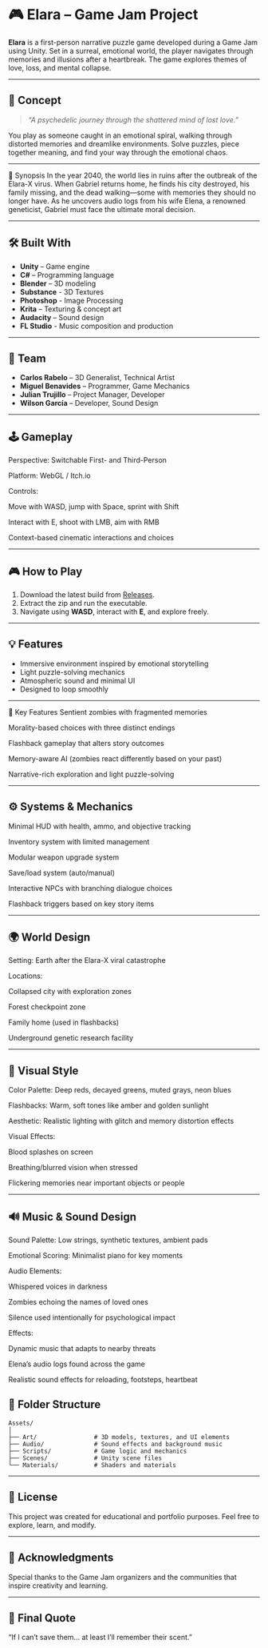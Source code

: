 # 🎮 Elara – Game Jam Project

**Elara** is a first-person narrative puzzle game developed during a Game Jam using Unity. Set in a surreal, emotional world, the player navigates through memories and illusions after a heartbreak. The game explores themes of love, loss, and mental collapse.

---

## 🧠 Concept

> *“A psychedelic journey through the shattered mind of lost love.”*

You play as someone caught in an emotional spiral, walking through distorted memories and dreamlike environments. Solve puzzles, piece together meaning, and find your way through the emotional chaos.

---

📖 Synopsis
In the year 2040, the world lies in ruins after the outbreak of the Elara-X virus. When Gabriel returns home, he finds his city destroyed, his family missing, and the dead walking—some with memories they should no longer have. As he uncovers audio logs from his wife Elena, a renowned geneticist, Gabriel must face the ultimate moral decision.

---

## 🛠️ Built With

- **Unity** – Game engine
- **C#** – Programming language
- **Blender** – 3D modeling
- **Substance** - 3D Textures
- **Photoshop** - Image Processing
- **Krita** – Texturing & concept art
- **Audacity** – Sound design
- **FL Studio** - Music composition and production

---

## 👥 Team

- **Carlos Rabelo** – 3D Generalist, Technical Artist
- **Miguel Benavides** – Programmer, Game Mechanics
- **Julian Trujillo** – Project Manager, Developer
- **Wilson García** – Developer, Sound Design

---

## 🕹️ Gameplay
Perspective: Switchable First- and Third-Person

Platform: WebGL / Itch.io

Controls:

Move with WASD, jump with Space, sprint with Shift

Interact with E, shoot with LMB, aim with RMB

Context-based cinematic interactions and choices

---

## 🎮 How to Play

1. Download the latest build from [Releases](#).
2. Extract the zip and run the executable.
3. Navigate using **WASD**, interact with **E**, and explore freely.

---

## 💡 Features

- Immersive environment inspired by emotional storytelling
- Light puzzle-solving mechanics
- Atmospheric sound and minimal UI
- Designed to loop smoothly

---

🎯 Key Features
Sentient zombies with fragmented memories

Morality-based choices with three distinct endings

Flashback gameplay that alters story outcomes

Memory-aware AI (zombies react differently based on your past)

Narrative-rich exploration and light puzzle-solving

---

## ⚙️ Systems & Mechanics
Minimal HUD with health, ammo, and objective tracking

Inventory system with limited management

Modular weapon upgrade system

Save/load system (auto/manual)

Interactive NPCs with branching dialogue choices

Flashback triggers based on key story items

---

## 🌍 World Design
Setting: Earth after the Elara-X viral catastrophe

Locations:

Collapsed city with exploration zones

Forest checkpoint zone

Family home (used in flashbacks)

Underground genetic research facility

---

## 🎨 Visual Style
Color Palette: Deep reds, decayed greens, muted grays, neon blues

Flashbacks: Warm, soft tones like amber and golden sunlight

Aesthetic: Realistic lighting with glitch and memory distortion effects

Visual Effects:

Blood splashes on screen

Breathing/blurred vision when stressed

Flickering memories near important objects or people

---

## 🔊 Music & Sound Design
Sound Palette: Low strings, synthetic textures, ambient pads

Emotional Scoring: Minimalist piano for key moments

Audio Elements:

Whispered voices in darkness

Zombies echoing the names of loved ones

Silence used intentionally for psychological impact

Effects:

Dynamic music that adapts to nearby threats

Elena’s audio logs found across the game

Realistic sound effects for reloading, footsteps, heartbeat



## 📁 Folder Structure

```
Assets/
│
├── Art/                # 3D models, textures, and UI elements
├── Audio/              # Sound effects and background music
├── Scripts/            # Game logic and mechanics
├── Scenes/             # Unity scene files
└── Materials/          # Shaders and materials
```

---

## 📜 License

This project was created for educational and portfolio purposes. Feel free to explore, learn, and modify.

---

## 🙌 Acknowledgments

Special thanks to the Game Jam organizers and the communities that inspire creativity and learning.

---

## 📌 Final Quote
“If I can’t save them… at least I’ll remember their scent.”



